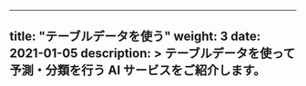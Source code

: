 
---
title: "テーブルデータを使う"
weight: 3
date: 2021-01-05
description: >
  テーブルデータを使って予測・分類を行う AI サービスをご紹介します。
---

